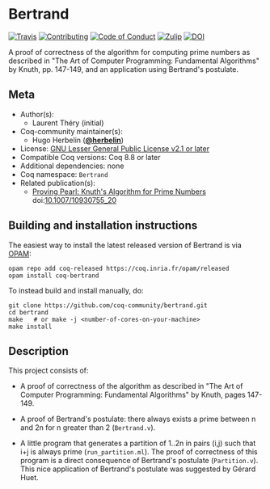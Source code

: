 # Bertrand

[![Travis][travis-shield]][travis-link]
[![Contributing][contributing-shield]][contributing-link]
[![Code of Conduct][conduct-shield]][conduct-link]
[![Zulip][zulip-shield]][zulip-link]
[![DOI][doi-shield]][doi-link]

[travis-shield]: https://travis-ci.com/coq-community/bertrand.svg?branch=master
[travis-link]: https://travis-ci.com/coq-community/bertrand/builds

[contributing-shield]: https://img.shields.io/badge/contributions-welcome-%23f7931e.svg
[contributing-link]: https://github.com/coq-community/manifesto/blob/master/CONTRIBUTING.md

[conduct-shield]: https://img.shields.io/badge/%E2%9D%A4-code%20of%20conduct-%23f15a24.svg
[conduct-link]: https://github.com/coq-community/manifesto/blob/master/CODE_OF_CONDUCT.md

[zulip-shield]: https://img.shields.io/badge/chat-on%20zulip-%23c1272d.svg
[zulip-link]: https://coq.zulipchat.com/#narrow/stream/237663-coq-community-devs.20.26.20users


[doi-shield]: https://zenodo.org/badge/DOI/10.1007/10930755_20.svg
[doi-link]: https://doi.org/10.1007/10930755_20

A proof of correctness of the algorithm for computing prime
numbers as described in "The Art of Computer Programming:
Fundamental Algorithms" by Knuth, pp. 147-149, and an
application using Bertrand's postulate.


## Meta

- Author(s):
  - Laurent Théry (initial)
- Coq-community maintainer(s):
  - Hugo Herbelin ([**@herbelin**](https://github.com/herbelin))
- License: [GNU Lesser General Public License v2.1 or later](LICENSE)
- Compatible Coq versions: Coq 8.8 or later
- Additional dependencies: none
- Coq namespace: `Bertrand`
- Related publication(s):
  - [Proving Pearl: Knuth's Algorithm for Prime Numbers](https://link.springer.com/chapter/10.1007%2F10930755_20) doi:[10.1007/10930755_20](https://doi.org/10.1007/10930755_20)

## Building and installation instructions

The easiest way to install the latest released version of Bertrand
is via [OPAM](https://opam.ocaml.org/doc/Install.html):

```shell
opam repo add coq-released https://coq.inria.fr/opam/released
opam install coq-bertrand
```

To instead build and install manually, do:

``` shell
git clone https://github.com/coq-community/bertrand.git
cd bertrand
make   # or make -j <number-of-cores-on-your-machine> 
make install
```


## Description

This project consists of:

- A proof of correctness of the algorithm as described in
  "The Art of Computer Programming: Fundamental Algorithms" by Knuth,
  pages 147-149.

- A proof of Bertrand's postulate: there always exists a prime between
  n and 2n for n greater than 2 (`Bertrand.v`).

- A little program that generates a partition of 1..2n in pairs (i,j)
  such that i+j is always prime (`run_partition.ml`).
  The proof of correctness of this program is a direct consequence of
  Bertrand's postulate (`Partition.v`). This nice application of Bertrand's
  postulate was suggested by Gérard Huet.

